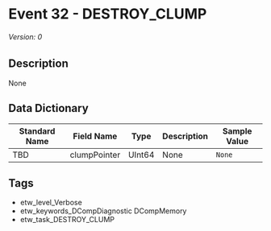 # Event 32 - DESTROY_CLUMP
###### Version: 0

## Description
None

## Data Dictionary
|Standard Name|Field Name|Type|Description|Sample Value|
|---|---|---|---|---|
|TBD|clumpPointer|UInt64|None|`None`|

## Tags
* etw_level_Verbose
* etw_keywords_DCompDiagnostic DCompMemory
* etw_task_DESTROY_CLUMP